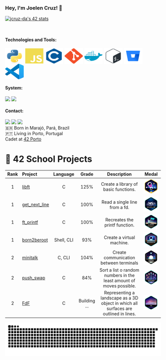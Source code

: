 ### Hey, I'm Joelen Cruz! 👋   
[![jcruz-da's 42 stats](https://badge42.vercel.app/api/v2/claoc1o9800640fku50sixau4/stats?cursusId=21&coalitionId=undefined)](https://github.com/JaeSeoKim/badge42)
<div  align="left"> 
  <div style="display: inline_block"><br>
     <h4>Technologies and Tools:</h4>
     <img align="center" alt="Python" height="50" width="60" src="https://raw.githubusercontent.com/devicons/devicon/master/icons/python/python-original.svg">
     <img align="center" alt="Rafa-Js" height="50" width="60" src="https://raw.githubusercontent.com/devicons/devicon/master/icons/javascript/javascript-plain.svg">
     <img align="center" alt="c" height="50" width="60" src="https://raw.githubusercontent.com/devicons/devicon/master/icons/c/c-plain.svg">
     <img align="center" alt="c" height="50" width="60" src="https://raw.githubusercontent.com/devicons/devicon/master/icons/git/git-plain.svg">
     <img align="center" alt="c" height="50" width="60" src="https://raw.githubusercontent.com/devicons/devicon/master/icons/docker/docker-plain.svg">
     <img align="center" alt="c" height="50" width="60" src="https://github.com/devicons/devicon/blob/master/icons/bash/bash-plain.svg">
     <img align="center" alt="c" height="50" width="60" src="https://github.com/devicons/devicon/blob/master/icons/bitbucket/bitbucket-original.svg">
    <img align="center" alt="c" height="50" width="60" src="https://github.com/devicons/devicon/blob/master/icons/vscode/vscode-original.svg">
    
   
  
    

</div>

                
<div>
     <h4>System:</h4>
     <img src="https://img.shields.io/badge/Windows-0078D6?style=for-the-badge&logo=windows&logoColor=white">
     <img src="https://img.shields.io/badge/Linux-0078D6?style=for-the-badge&logo=linux&logoColor=white">    
</div>
            
<div>
  <h4>Contact:</h4>
  <a style="border-radhttps://github.com/JoelenCruz/push_swapius:10%" href="https://www.instagram.com/joelen_cruz/" target="_blank"><img src="https://img.shields.io/badge/-Instagram-%23E4405F?style=for-the-badge&logo=instagram&logoColor=white" target="_blank"></a>
  <a href="https://www.linkedin.com/in/joelen-cruz-da-silva-5b2a43113//" target="_blank"><img src="https://img.shields.io/badge/-LinkedIn-%230077B5?style=for-the-badge&logo=linkedin&logoColor=white" target="_blank"></a> 
  <a style="widht: 20px" href="mailto:joelencruz@gmail.com" ><img src="https://img.shields.io/badge/Google_gmail-0078D4?style=for-the-badge&logo=google-gmail&logoColor=white"></a>
</div>
     
            
<div>
🇧🇷 Born in Marajó, Pará, Brazil <br>
🇵🇹 Living in Porto, Portugal <br>
Cadet at <a href='https://www.42porto.com/'>42 Porto</a>
</div>
  
<summary><h1>🚀 42 School Projects</h1></summary>

| Rank | Project | Language | Grade | Description | Medal |
| :---: | :--- | :---: | :---: | :---: | :---: |
| 1 | [libft](https://github.com/JoelenCruz/libft_42) | C | 125% | Create a library of basic functions. | [![Libft](https://github.com/humbertoarndt/humbertoarndt/blob/main/42_badges/libftm.png)](https://github.com/humbertoarndt/libft) |
| 1 | [get_next_line](https://github.com/JoelenCruz/get_next_line_42) | C | 100% | Read a single line from a fd. | [![GNL](https://github.com/humbertoarndt/humbertoarndt/blob/main/42_badges/get_next_linee.png)](https://github.com/humbertoarndt/get_next_line) |
| 1 | [ft_printf](https://github.com/JoelenCruz/printf_42) | C | 100% | Recreates the printf function. | [![ft_printf](https://github.com/humbertoarndt/humbertoarndt/blob/main/42_badges/ft_printfe.png)](https://github.com/humbertoarndt/ft_printf) |
| 1 | [born2beroot]() | Shell, CLI | 93% | Create a virtual machine. | [![Born2beRoot](https://github.com/humbertoarndt/humbertoarndt/blob/main/42_badges/born2beroote.png)](https://github.com/humbertoarndt/Born2beRoot) |
| 2 | [minitalk](https://github.com/JoelenCruz/minitalk_42) | C, CLI | 104% | Create communication between terminals | [![minitalk](https://github.com/humbertoarndt/humbertoarndt/blob/main/42_badges/minitalkn.png)]([https://github.com/humbertoarndt/Born2beRoot]) |
| 2 | [push_swap](https://github.com/JoelenCruz/push_swap) | C | 84% | Sort a list o random numbers in the least amount of moves possible. | [![minitalk](https://github.com/humbertoarndt/humbertoarndt/blob/main/42_badges/push_swape.png)]([https://github.com/humbertoarndt/Born2beRoot]) |
| 2 | [FdF](https://github.com/JoelenCruz/push_swa) | C | Building ... | Representing a landscape as a 3D object in which all surfaces are outlined in lines. | ![FdF](https://github.com/humbertoarndt/humbertoarndt/blob/main/42_badges/fdfe.png) |
  
![Snake animation](https://github.com/rafalacerda1530/rafalacerda1530/blob/output/github-contribution-grid-snake.svg)
 
 
